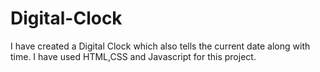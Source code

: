 # Digital-Clock
I have created a Digital Clock which also tells the current date along with time.
I have used HTML,CSS and Javascript for this project.
